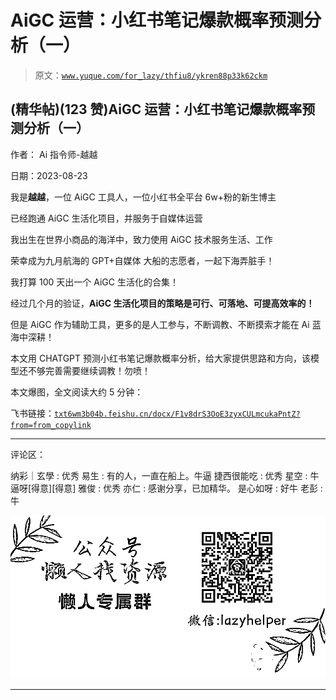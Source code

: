 # AiGC 运营：小红书笔记爆款概率预测分析（一）

> 原文：[`www.yuque.com/for_lazy/thfiu8/ykren88p33k62ckm`](https://www.yuque.com/for_lazy/thfiu8/ykren88p33k62ckm)

## (精华帖)(123 赞)AiGC 运营：小红书笔记爆款概率预测分析（一）

作者： Ai 指令师-越越

日期：2023-08-23

我是**越越**，一位 AiGC 工具人，一位小红书全平台 6w+粉的新生博主

已经跑通 AiGC 生活化项目，并服务于自媒体运营

我出生在世界小商品的海洋中，致力使用 AiGC 技术服务生活、工作

荣幸成为九月航海的 GPT+自媒体 大船的志愿者，一起下海弄脏手！

我打算 100 天出一个 AiGC 生活化的合集！

经过几个月的验证，**AiGC 生活化项目的策略是可行、可落地、可提高效率的！**

但是 AiGC 作为辅助工具，更多的是人工参与，不断调教、不断摸索才能在 Ai 蓝海中深耕！

本文用 CHATGPT 预测小红书笔记爆款概率分析，给大家提供思路和方向，该模型还不够完善需要继续调教！勿喷！

本文爆图，全文阅读大约 5 分钟：

飞书链接：[`txt6wm3b04b.feishu.cn/docx/F1v8drS3OoE3zyxCULmcukaPntZ?from=from_copylink`](https://txt6wm3b04b.feishu.cn/docx/F1v8drS3OoE3zyxCULmcukaPntZ?from=from_copylink)

* * *

评论区：

纳彩｜玄學 : 优秀
易生 : 有的人，一直在船上。牛逼
捷西很能吃 : 优秀
星空 : 牛逼呀[得意][得意]
雅俊 : 优秀
亦仁 : 感谢分享，已加精华。
是心如呀 : 好牛
老彭 : 牛

![](img/1c37d505930596d12a88ab23e11aa07a.png)

* * *